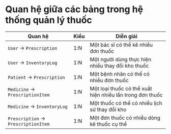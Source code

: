 # Quan hệ giữa các bảng trong hệ thống quản lý thuốc

| Quan hệ                              | Kiểu | Diễn giải                                                  |
| ------------------------------------ | ---- | ---------------------------------------------------------- |
| `User` → `Prescription`              | 1:N  | Một bác sĩ có thể kê nhiều đơn thuốc                       |
| `User` → `InventoryLog`              | 1:N  | Một người dùng thực hiện nhiều thay đổi kho thuốc          |
| `Patient` → `Prescription`           | 1:N  | Một bệnh nhân có thể có nhiều đơn thuốc                    |
| `Medicine` → `PrescriptionItem`      | 1:N  | Một loại thuốc có thể xuất hiện nhiều lần trong đơn thuốc  |
| `Medicine` → `InventoryLog`          | 1:N  | Một thuốc có thể có nhiều lịch sử thay đổi kho             |
| `Prescription` → `PrescriptionItem`  | 1:N  | Một đơn thuốc có nhiều dòng kê thuốc cụ thể                |
